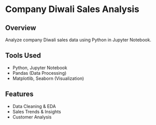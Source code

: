 # Company Diwali Sales Analysis

## Overview
Analyze company Diwali sales data using Python in Jupyter Notebook.

## Tools Used
- Python, Jupyter Notebook
- Pandas (Data Processing)
- Matplotlib, Seaborn (Visualization)

## Features
- Data Cleaning & EDA
- Sales Trends & Insights
- Customer Analysis
